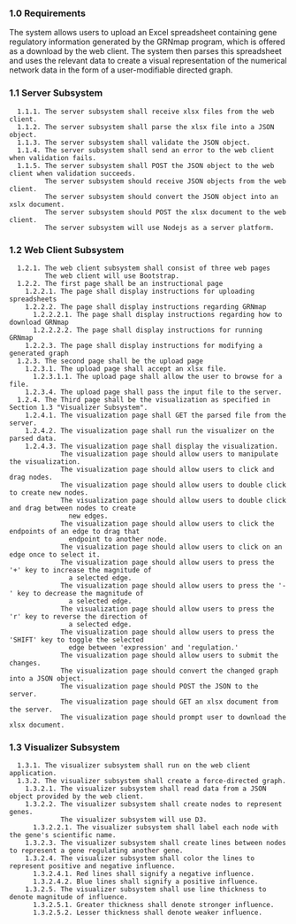 ### 1.0 Requirements

The system allows users to upload an Excel spreadsheet containing gene regulatory information generated by the GRNmap program, which is offered as a download by the web client. The system then parses this spreadsheet and uses the relevant data to create a visual representation of the numerical network data in the form of a user-modifiable directed graph.

### 1.1 Server Subsystem
      1.1.1. The server subsystem shall receive xlsx files from the web client.
      1.1.2. The server subsystem shall parse the xlsx file into a JSON object.
      1.1.3. The server subsystem shall validate the JSON object.
      1.1.4. The server subsystem shall send an error to the web client when validation fails.
      1.1.5. The server subsystem shall POST the JSON object to the web client when validation succeeds.
             The server subsystem should receive JSON objects from the web client.
             The server subsystem should convert the JSON object into an xslx document.
             The server subsystem should POST the xlsx document to the web client.
             The server subsystem will use Nodejs as a server platform.

### 1.2 Web Client Subsystem
      1.2.1. The web client subsystem shall consist of three web pages
             The web client will use Bootstrap.
      1.2.2. The first page shall be an instructional page
        1.2.2.1. The page shall display instructions for uploading spreadsheets
        1.2.2.2. The page shall display instructions regarding GRNmap
          1.2.2.2.1. The page shall display instructions regarding how to download GRNmap
          1.2.2.2.2. The page shall display instructions for running GRNmap
        1.2.2.3. The page shall display instructions for modifying a generated graph
      1.2.3. The second page shall be the upload page
        1.2.3.1. The upload page shall accept an xlsx file.
          1.2.3.1.1. The upload page shall allow the user to browse for a file.
        1.2.3.4. The upload page shall pass the input file to the server.
      1.2.4. The Third page shall be the visualization as specified in Section 1.3 "Visualizer Subsystem".
        1.2.4.1. The visualization page shall GET the parsed file from the server.
        1.2.4.2. The visualization page shall run the visualizer on the parsed data.
        1.2.4.3. The visualization page shall display the visualization.
                 The visualization page should allow users to manipulate the visualization.
                 The visualization page should allow users to click and drag nodes.
                 The visualization page should allow users to double click to create new nodes.
                 The visualization page should allow users to double click and drag between nodes to create
                   new edges.
                 The visualization page should allow users to click the endpoints of an edge to drag that
                   endpoint to another node.
                 The visualization page should allow users to click on an edge once to select it.
                 The visualization page should allow users to press the '+' key to increase the magnitude of
                   a selected edge.
                 The visualization page should allow users to press the '-' key to decrease the magnitude of
                   a selected edge.
                 The visualization page should allow users to press the 'r' key to reverse the direction of
                   a selected edge.
                 The visualization page should allow users to press the 'SHIFT' key to toggle the selected
                   edge between 'expression' and 'regulation.'
                 The visualization page should allow users to submit the changes.
                 The visualization page should convert the changed graph into a JSON object.
                 The visualization page should POST the JSON to the server.
                 The visualization page should GET an xlsx document from the server.
                 The visualization page should prompt user to download the xlsx document.

### 1.3 Visualizer Subsystem
      1.3.1. The visualizer subsystem shall run on the web client application.
      1.3.2. The visualizer subsystem shall create a force-directed graph.
        1.3.2.1. The visualizer subsystem shall read data from a JSON object provided by the web client.
        1.3.2.2. The visualizer subsystem shall create nodes to represent genes.
                 The visualizer subsystem will use D3.
          1.3.2.2.1. The visualizer subsystem shall label each node with the gene's scientific name.
        1.3.2.3. The visualizer subsystem shall create lines between nodes to represent a gene regulating another gene.
        1.3.2.4. The visualizer subsystem shall color the lines to represent positive and negative influence.
          1.3.2.4.1. Red lines shall signify a negative influence.
          1.3.2.4.2. Blue lines shall signify a positive influence.
        1.3.2.5. The visualizer subsystem shall use line thickness to denote magnitude of influence.
          1.3.2.5.1. Greater thickness shall denote stronger influence.
          1.3.2.5.2. Lesser thickness shall denote weaker influence.
        
    

